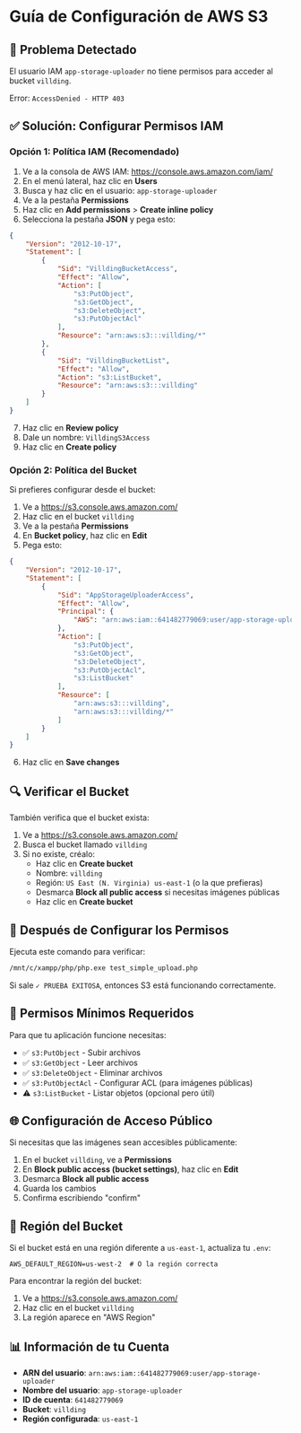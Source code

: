 # Guía de Configuración de AWS S3

## 🔴 Problema Detectado

El usuario IAM `app-storage-uploader` no tiene permisos para acceder al bucket `villding`.

Error: `AccessDenied - HTTP 403`

## ✅ Solución: Configurar Permisos IAM

### Opción 1: Política IAM (Recomendado)

1. Ve a la consola de AWS IAM: https://console.aws.amazon.com/iam/
2. En el menú lateral, haz clic en **Users**
3. Busca y haz clic en el usuario: `app-storage-uploader`
4. Ve a la pestaña **Permissions**
5. Haz clic en **Add permissions** > **Create inline policy**
6. Selecciona la pestaña **JSON** y pega esto:

```json
{
    "Version": "2012-10-17",
    "Statement": [
        {
            "Sid": "VilldingBucketAccess",
            "Effect": "Allow",
            "Action": [
                "s3:PutObject",
                "s3:GetObject",
                "s3:DeleteObject",
                "s3:PutObjectAcl"
            ],
            "Resource": "arn:aws:s3:::villding/*"
        },
        {
            "Sid": "VilldingBucketList",
            "Effect": "Allow",
            "Action": "s3:ListBucket",
            "Resource": "arn:aws:s3:::villding"
        }
    ]
}
```

7. Haz clic en **Review policy**
8. Dale un nombre: `VilldingS3Access`
9. Haz clic en **Create policy**

### Opción 2: Política del Bucket

Si prefieres configurar desde el bucket:

1. Ve a https://s3.console.aws.amazon.com/
2. Haz clic en el bucket `villding`
3. Ve a la pestaña **Permissions**
4. En **Bucket policy**, haz clic en **Edit**
5. Pega esto:

```json
{
    "Version": "2012-10-17",
    "Statement": [
        {
            "Sid": "AppStorageUploaderAccess",
            "Effect": "Allow",
            "Principal": {
                "AWS": "arn:aws:iam::641482779069:user/app-storage-uploader"
            },
            "Action": [
                "s3:PutObject",
                "s3:GetObject",
                "s3:DeleteObject",
                "s3:PutObjectAcl",
                "s3:ListBucket"
            ],
            "Resource": [
                "arn:aws:s3:::villding",
                "arn:aws:s3:::villding/*"
            ]
        }
    ]
}
```

6. Haz clic en **Save changes**

## 🔍 Verificar el Bucket

También verifica que el bucket exista:

1. Ve a https://s3.console.aws.amazon.com/
2. Busca el bucket llamado `villding`
3. Si no existe, créalo:
   - Haz clic en **Create bucket**
   - Nombre: `villding`
   - Región: `US East (N. Virginia) us-east-1` (o la que prefieras)
   - Desmarca **Block all public access** si necesitas imágenes públicas
   - Haz clic en **Create bucket**

## 🧪 Después de Configurar los Permisos

Ejecuta este comando para verificar:

```bash
/mnt/c/xampp/php/php.exe test_simple_upload.php
```

Si sale `✓ PRUEBA EXITOSA`, entonces S3 está funcionando correctamente.

## 📝 Permisos Mínimos Requeridos

Para que tu aplicación funcione necesitas:

- ✅ `s3:PutObject` - Subir archivos
- ✅ `s3:GetObject` - Leer archivos
- ✅ `s3:DeleteObject` - Eliminar archivos
- ✅ `s3:PutObjectAcl` - Configurar ACL (para imágenes públicas)
- ⚠️ `s3:ListBucket` - Listar objetos (opcional pero útil)

## 🌐 Configuración de Acceso Público

Si necesitas que las imágenes sean accesibles públicamente:

1. En el bucket `villding`, ve a **Permissions**
2. En **Block public access (bucket settings)**, haz clic en **Edit**
3. Desmarca **Block all public access**
4. Guarda los cambios
5. Confirma escribiendo "confirm"

## 🔄 Región del Bucket

Si el bucket está en una región diferente a `us-east-1`, actualiza tu `.env`:

```env
AWS_DEFAULT_REGION=us-west-2  # O la región correcta
```

Para encontrar la región del bucket:
1. Ve a https://s3.console.aws.amazon.com/
2. Haz clic en el bucket `villding`
3. La región aparece en "AWS Region"

## 📊 Información de tu Cuenta

- **ARN del usuario**: `arn:aws:iam::641482779069:user/app-storage-uploader`
- **Nombre del usuario**: `app-storage-uploader`
- **ID de cuenta**: `641482779069`
- **Bucket**: `villding`
- **Región configurada**: `us-east-1`
